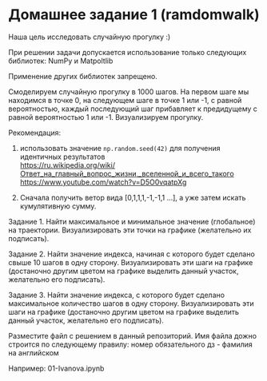 # Домашнее задание 1 (ramdomwalk)

Наша цель исследовать случайную прогулку :)

При решении задачи допускается использование только следующих библиотек: NumPy и Matpoltlib

Применение других библиотек запрещено.

Смоделируем случайную прогулку в 1000 шагов. На первом шаге мы находимся в точке 0, на следующем шаге в точке  1 или -1, с равной вероятностью, каждый последующий шаг прибавляет к предидущему с равной вероятностью 1 или -1. Визуализируем прогулку.

Рекомендация: 
1. использовать значение <code>np.random.seed(42)</code> для получения идентичных результатов<br>
https://ru.wikipedia.org/wiki/Ответ_на_главный_вопрос_жизни,_вселенной_и_всего_такого <br>
https://www.youtube.com/watch?v=D5O0vqatpXg <br>

2. Сначала получить ветор вида [0,1,1,1,-1,-1,1 ...], а уже затем искать кумулятивную сумму.

Задание 1. Найти максимальное и минимальное значение (глобальное) на траектории. Визуализировать эти точки на графике (желательно их подписать).

Задание 2. Найти значение индекса, начиная с которого будет сделано свыше 10 шагов в одну сторону. Визуализировать эти шаги на графике (достаночно другим цветом на графике выделить данный участок, желательно его подписать).

Задание 3.  Найти значение индекса, с которого будет сделано максимальное количество шагов в одну сторону. Визуализировать эти шаги на графике (достаночно другим цветом на графике выделить данный участок, желательно его подписать).

Разместите файл с решением в данный репозиторий. Имя файла дожно строится по следующему правилу:
номер обязательного дз - фамилия на английском

Например: 01-Ivanovа.ipynb

